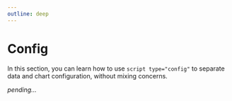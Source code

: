 ```yaml
---
outline: deep
---
```


# Config

In this section, you can learn how to use `script type="config"` to separate data and chart
configuration, without mixing concerns.

*pending...*